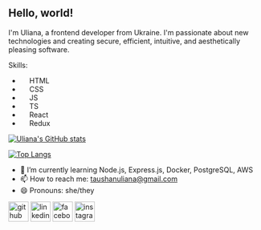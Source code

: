 ## Hello, world!

I'm Uliana, a frontend developer from Ukraine. I'm passionate about new technologies and creating secure, efficient, intuitive, and aesthetically pleasing software. 

Skills: 
- <img src="https://cdn.jsdelivr.net/gh/devicons/devicon/icons/html5/html5-plain.svg" style="width:1em; height:1em" /> HTML 
- <img src="https://cdn.jsdelivr.net/gh/devicons/devicon/icons/css3/css3-plain.svg" style="width:1em; height:1em" /> CSS
- <img src="https://cdn.jsdelivr.net/gh/devicons/devicon/icons/javascript/javascript-plain.svg" style="width:1em; height:1em" /> JS 
- <img src="https://cdn.jsdelivr.net/gh/devicons/devicon/icons/typescript/typescript-plain.svg" style="width:1em; height:1em" /> TS
- <img src="https://cdn.jsdelivr.net/gh/devicons/devicon/icons/react/react-original.svg" style="width:1em; height:1em" /> React
- <img src="https://cdn.jsdelivr.net/gh/devicons/devicon/icons/redux/redux-original.svg" style="width:1em; height:1em" /> Redux 

[![Uliana's GitHub stats](https://github-readme-stats.vercel.app/api?username=ulianataushan&show_icons=true&theme=transparent)](https://github.com/ulianataushan/github-readme-stats)

[![Top Langs](https://github-readme-stats.vercel.app/api/top-langs/?username=anuraghazra&layout=compact)](https://github.com/anuraghazra/github-readme-stats)


- 🌱 I’m currently learning Node.js, Express.js, Docker, PostgreSQL, AWS 
- 📫 How to reach me: taushanuliana@gmail.com 
- 😄 Pronouns: she/they 


[<img src='https://cdn.jsdelivr.net/npm/simple-icons@3.0.1/icons/github.svg' alt='github' height='40'>](https://github.com/ulianataushan)  [<img src='https://cdn.jsdelivr.net/npm/simple-icons@3.0.1/icons/linkedin.svg' alt='linkedin' height='40'>](https://www.linkedin.com/in/ulianataushan/)  [<img src='https://cdn.jsdelivr.net/npm/simple-icons@3.0.1/icons/facebook.svg' alt='facebook' height='40'>](https://www.facebook.com/ulianataushan)  [<img src='https://cdn.jsdelivr.net/npm/simple-icons@3.0.1/icons/instagram.svg' alt='instagram' height='40'>](https://www.instagram.com/ulianataushan/)  
